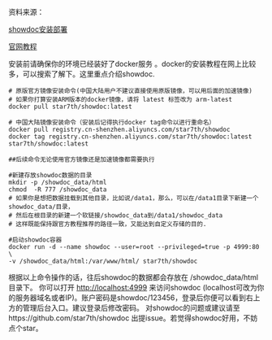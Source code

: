 资料来源：

[showdoc安装部署](https://blog.csdn.net/jialiu111111/article/details/120102227)

[官网教程](https://www.showdoc.com.cn/help/65610)

安装前请确保你的环境已经装好了docker服务 。docker的安装教程在网上比较多，可以搜索了解下。这里重点介绍showdoc.

```
# 原版官方镜像安装命令(中国大陆用户不建议直接使用原版镜像，可以用后面的加速镜像)
# 如果你打算安装ARM版本的docker镜像，请将 latest 标签改为 arm-latest
docker pull star7th/showdoc:latest 

# 中国大陆镜像安装命令（安装后记得执行docker tag命令以进行重命名）
docker pull registry.cn-shenzhen.aliyuncs.com/star7th/showdoc
docker tag registry.cn-shenzhen.aliyuncs.com/star7th/showdoc:latest star7th/showdoc:latest 

##后续命令无论使用官方镜像还是加速镜像都需要执行

#新建存放showdoc数据的目录
mkdir -p /showdoc_data/html
chmod  -R 777 /showdoc_data
# 如果你是想把数据挂载到其他目录，比如说/data1，那么，可以在/data1目录下新建一个showdoc_data/目录，
# 然后在根目录的新建一个软链接/showdoc_data到/data1/showdoc_data
# 这样既能保持跟官方教程推荐的路径一致，又能达到自定义存储的目的.

#启动showdoc容器
docker run -d --name showdoc --user=root --privileged=true -p 4999:80 \
-v /showdoc_data/html:/var/www/html/ star7th/showdoc
```

根据以上命令操作的话，往后showdoc的数据都会存放在 /showdoc_data/html 目录下。
你可以打开 [http://localhost:4999](http://localhost:4999/) 来访问showdoc (localhost可改为你的服务器域名或者IP)。账户密码是showdoc/123456，登录后你便可以看到右上方的管理后台入口。建议登录后修改密码。
对showdoc的问题或建议请至https://github.com/star7th/showdoc 出提issue。若觉得showdoc好用，不妨点个star。